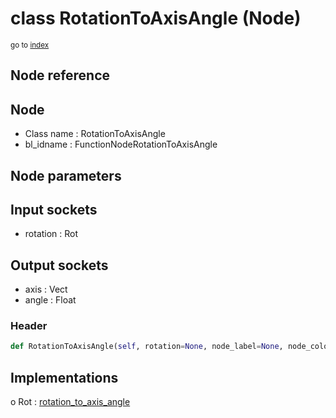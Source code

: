 # class RotationToAxisAngle (Node)

<sub>go to [index](/docs/index.md)</sub>

## Node reference

Node
----
 - Class name : RotationToAxisAngle
 - bl_idname : FunctionNodeRotationToAxisAngle

Node parameters
---------------

Input sockets
-------------
 - rotation : Rot

Output sockets
--------------
 - axis : Vect
 - angle : Float

### Header

``` python
def RotationToAxisAngle(self, rotation=None, node_label=None, node_color=None):
```

## Implementations

o Rot : [rotation_to_axis_angle](#rotation_to_axis_angle) 

